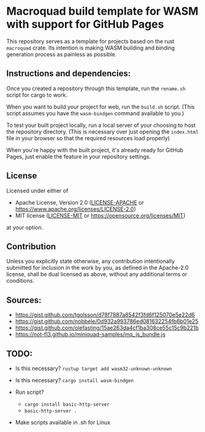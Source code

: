 # Macroquad build template for WASM with support for GitHub Pages

This repository serves as a template for projects based on the rust `macroquad` crate.
Its intention is making WASM building and binding generation process as painless as possible.

## Instructions and dependencies:

Once you created a repository through this template, run the `rename.sh` script for cargo to work.

When you want to build your project for web, run the `build.sh` script. (This script assumes you have the `wasm-bindgen` command available to you.)

To test your built project locally, run a local server of your choosing to host the repository directory. (This is necessary over just opening the `index.html` file in your browser so that the required resources load properly)

When you're happy with the built project, it's already ready for GitHub Pages, just enable the feature in your repository settings.

## License

Licensed under either of

- Apache License, Version 2.0
   ([LICENSE-APACHE](LICENSE-APACHE) or https://www.apache.org/licenses/LICENSE-2.0)
- MIT license
   ([LICENSE-MIT](LICENSE-MIT) or https://opensource.org/licenses/MIT)

at your option.

## Contribution

Unless you explicitly state otherwise, any contribution intentionally submitted
for inclusion in the work by you, as defined in the Apache-2.0 license, shall be
dual licensed as above, without any additional terms or conditions.

## Sources:

- https://gist.github.com/tgolsson/d78f7887a8542f3fd6f125070e5e22d6
- https://gist.github.com/nobbele/0d932a993786ed081632254fb6b01e25
- https://gist.github.com/olefasting/15ae263da4cf1ba308ce55c15c9b221b
- https://not-fl3.github.io/miniquad-samples/mq_js_bundle.js

## TODO:

- Is this necessary? `rustup target add wasm32-unknown-unknown`

- Is this necessary? `cargo install wasm-bindgen`

- Run script?
  - `cargo install basic-http-server`
  - `basic-http-server .`

- Make scripts available in .sh for Linux
